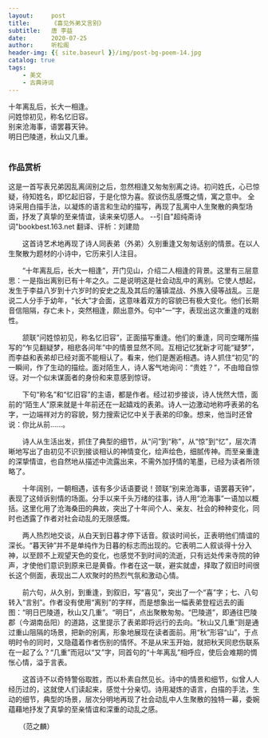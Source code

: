```yaml
---
layout:     post
title:      《喜见外弟又言别》
subtitle:   唐 李益
date:       2020-07-25
author:     听松阁
header-img: {{ site.baseurl }}/img/post-bg-poem-14.jpg
catalog: true
tags:
    - 美文
    - 古典诗词
---
```


十年离乱后，长大一相逢。<br>
问姓惊初见，称名忆旧容。<br>
别来沧海事，语罢暮天钟。<br>
明日巴陵道，秋山又几重。<br>
<br>

### 作品赏析
这是一首写表兄弟因乱离阔别之后，忽然相逢又匆匆别离之诗。初问姓氏，心已惊疑，待知姓名，即忆起旧容，于是化惊为喜。叙谈伤乱感慨之情，寓之意中。
全诗采用白描手法，以凝炼的语言和生动的描写，再现了乱离中人生聚散的典型场面，抒发了真挚的至亲情谊，读来亲切感人。
--引自"超纯斋诗词"bookbest.163.net 翻译、评析：刘建勋

　　这首诗艺术地再现了诗人同表弟（外弟）久别重逢又匆匆话别的情景。在以人生聚散为题材的小诗中，它历来引人注目。

　　“十年离乱后，长大一相逢”，开门见山，介绍二人相逢的背景。这里有三层意思：一是指出离别已有十年之久。二是说明这是社会动乱中的离别。它使人想起，发生于李益八岁到十六岁时的安史之乱及其后的藩镇混战、外族入侵等战乱。三是说二人分手于幼年，“长大”才会面，这意味着双方的容貌已有极大变化。他们长期音信阻隔，存亡未卜，突然相逢，颇出意外。句中“一”字，表现出这次重逢的戏剧性。

　　颔联“问姓惊初见，称名忆旧容”，正面描写重逢。他们的重逢，同司空曙所描写的“乍见翻疑梦，相悲各问年”中的情景显然不同。互相记忆犹新才可能“疑梦”，而李益和表弟却已经对面不能相认了。看来，他们是邂逅相遇。诗人抓住“初见”的一瞬间，作了生动的描绘。面对陌生人，诗人客气地询问：“贵姓？”，不由暗自惊讶。对一个似未谋面者的身份和来意感到惊讶。

　　下句“称名”和“忆旧容”的主语，都是作者。经过初步接谈，诗人恍然大悟，面前的“陌生人”原来就是十年前还在一起嬉戏的表弟。诗人一边激动地称呼表弟的名字，一边端祥对方的容貌，努力搜索记忆中关于表弟的印象。想来，他当时还曾说：你比从前……。

　　诗人从生活出发，抓住了典型的细节，从“问”到“称”，从“惊”到“忆”，层次清晰地写出了由初见不识到接谈相认的神情变化，绘声绘色，细腻传神。而至亲重逢的深挚情谊，也自然地从描述中流露出来，不需外加抒情的笔墨，已经为读者所领略了。

　　十年阔别，一朝相遇，该有多少话语要说！颈联“别来沧海事，语罢暮天钟”，表现了这倾诉别情的场面。分手以来千头万绪的往事，诗人用“沧海事”一语加以概括。这里化用了沧海桑田的典故，突出了十年间个人、亲友、社会的种种变化，同时也透露了作者对社会动乱的无限感慨。

　　两人热烈地交谈，从白天到日暮才停下话音。叙谈时间长，正表明他们情谊的深长。“暮天钟”并不是单纯作为日暮的标志而出现的。它表明二人叙谈得十分入神，以至顾不上观望天色的变化，也感觉不到时间的流逝，只有远处传来寺院的钟声，才使他们意识到原来已是黄昏。作者在这一联，避实就虚，择取了叙旧时间很长这个侧面，表现出二人欢聚时的热烈气氛和激动心情。

　　前六句，从久别，到重逢，到叙旧，写“喜见”，突出了一个“喜”字；七、八句转入“言别”。作者没有使用“离别”的字样，而是想象出一幅表弟登程远去的画图：“明日巴陵道，秋山又几重”。“明日”，点出聚散匆匆。“巴陵道”，即通往巴陵郡（今湖南岳阳）的道路，这里提示了表弟即将远行的去向。“秋山又几重”则是通过重山阻隔的场景，把新的别离，形象地展现在读者面前。用“秋”形容“山”，于点明时令的同时，又隐蕴着作者伤别的情怀。不是从宋玉开始，就把秋天同悲伤联系在一起了么？“几重”而冠以“又”字，同首句的“十年离乱”相呼应，使后会难期的惆怅心情，溢于言表。

　　这首诗不以奇特警俗取胜，而以朴素自然见长。诗中的情景和细节，似曾人人经历过的，这就使人们读起来，感觉十分亲切。诗用凝炼的语言，白描的手法，生动的细节，典型的场景，层次分明地再现了社会动乱中人生聚散的独特一幕，委婉蕴藉地抒发了真挚的至亲情谊和深重的动乱之感。

　　（范之麟）
